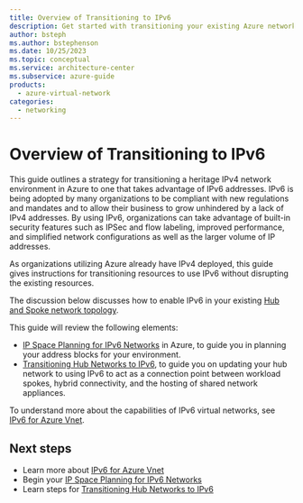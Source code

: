 ```yaml
---
title: Overview of Transitioning to IPv6
description: Get started with transitioning your existing Azure networks and resources to IPv6.  Review key planning activities and guidance for adopting IPv6.
author: bsteph
ms.author: bstephenson
ms.date: 10/25/2023
ms.topic: conceptual
ms.service: architecture-center
ms.subservice: azure-guide
products:
  - azure-virtual-network
categories:
  - networking
---
```


# Overview of Transitioning to IPv6

This guide outlines a strategy for transitioning a heritage IPv4 network environment in Azure to one that takes advantage of IPv6 addresses.  IPv6 is being adopted by many organizations to be compliant with new regulations and mandates and to allow their business to grow unhindered by a lack of IPv4 addresses. By using IPv6, organizations can take advantage of built-in security features such as IPSec  and flow labeling, improved performance, and simplified network configurations as well as the larger volume of IP addresses.

As organizations utilizing Azure already have IPv4 deployed, this guide gives instructions for transitioning resources to use IPv6 without disrupting the existing resources.

The discussion below discusses how to enable IPv6 in your existing [Hub and Spoke network topology](/azure/architecture/reference-architectures/hybrid-networking/hub-spoke?tabs=cli).

This guide will review the following elements:

- [IP Space Planning for IPv6 Networks](ipv6-ip-planning.md) in Azure, to guide you in planning your address blocks for your environment.
- [Transitioning Hub Networks to IPv6](ipv6-transition-hub.md), to guide you on updating your hub network to using IPv6 to act as a connection point between workload spokes, hybrid connectivity, and the hosting of shared network appliances.

To understand more about the capabilities of IPv6 virtual networks, see [IPv6 for Azure Vnet](/azure/virtual-network/ip-services/ipv6-overview).

## Next steps

- Learn more about [IPv6 for Azure Vnet](/azure/virtual-network/ip-services/ipv6-overview)
- Begin your [IP Space Planning for IPv6 Networks](ipv6-ip-planning.md)
- Learn steps for [Transitioning Hub Networks to IPv6](ipv6-transition-hub.md)
